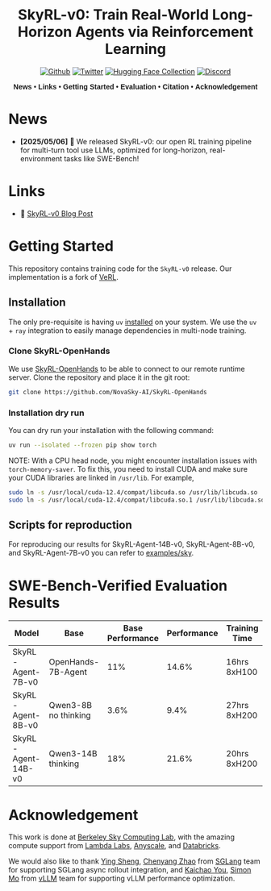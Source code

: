 <div align="center">

# SkyRL-v0: Train Real-World Long-Horizon Agents via Reinforcement Learning

[![Github](https://img.shields.io/badge/SkyRL-000000?style=for-the-badge&logo=github&logoColor=000&logoColor=white)](https://github.com/NovaSky-AI/SkyRL) [![Twitter](https://img.shields.io/badge/NovaSky-white?style=for-the-badge&logo=X&logoColor=000&color=000&labelColor=white)](https://x.com/NovaSkyAI) [![Hugging Face Collection](https://img.shields.io/badge/NovaSky-fcd022?style=for-the-badge&logo=huggingface&logoColor=000&labelColor)](https://huggingface.co/NovaSky-AI) [![Discord](https://img.shields.io/badge/NovaSky-5865F2?style=for-the-badge&logo=discord&logoColor=white)](https://discord.gg/RBAjeWSA)


<div align="center" style="font-family: Arial, sans-serif;">
  <p>
    <a href="#news" style="text-decoration: none; font-weight: bold;">News</a> •
    <a href="#links" style="text-decoration: none; font-weight: bold;">Links</a> •
    <a href="#getting-started" style="text-decoration: none; font-weight: bold;">Getting Started</a> •
    <a href="#evaluation" style="text-decoration: none; font-weight: bold;">Evaluation</a> •
    <a href="#citation" style="text-decoration: none; font-weight: bold;">Citation</a> •
    <a href="#acknowledgement" style="text-decoration: none; font-weight: bold;">Acknowledgement</a> 
  </p>
</div>

</div>


# News
- **[2025/05/06]** 🎉 We released SkyRL-v0: our open RL training pipeline for multi-turn tool use LLMs, optimized for long-horizon, real-environment tasks like SWE-Bench!

# Links

- 📜 [SkyRL-v0 Blog Post](https://novasky-ai.notion.site/skyrl-v0)


# Getting Started
This repository contains training code for the `SkyRL-v0` release. Our implementation is a fork of [VeRL](https://github.com/volcengine/verl).

## Installation

The only pre-requisite is having `uv` [installed](https://docs.astral.sh/uv/getting-started/installation) on your system. We use the `uv` + `ray` integration to easily manage dependencies in multi-node training. 

### Clone SkyRL-OpenHands

We use [SkyRL-OpenHands](https://github.com/NovaSky-AI/SkyRL-OpenHands) to be able to connect to our remote runtime server. Clone the repository and place it in the git root:

```bash 
git clone https://github.com/NovaSky-AI/SkyRL-OpenHands
```

### Installation dry run

You can dry run your installation with the following command: 

```bash
uv run --isolated --frozen pip show torch
```

NOTE: With a CPU head node, you might encounter installation issues with `torch-memory-saver`. To fix this, you need to install CUDA and make sure your CUDA libraries are linked in `/usr/lib`. For example, 

```bash
sudo ln -s /usr/local/cuda-12.4/compat/libcuda.so /usr/lib/libcuda.so
sudo ln -s /usr/local/cuda-12.4/compat/libcuda.so.1 /usr/lib/libcuda.so.1
```

## Scripts for reproduction

For reproducing our results for SkyRL-Agent-14B-v0, SkyRL-Agent-8B-v0, and SkyRL-Agent-7B-v0 you can refer to [examples/sky](./examples/sky/README.md).

# SWE-Bench-Verified Evaluation Results

| Model              | Base                 | Base Performance | Performance | Training Time |
|--------------------|----------------------|------------------|-------------|---------------|
| SkyRL-Agent-7B-v0  | OpenHands-7B-Agent   | 11%              | 14.6%       | 16hrs 8xH100  |
| SkyRL-Agent-8B-v0  | Qwen3-8B no thinking | 3.6%             | 9.4%        | 27hrs 8xH200  |
| SkyRL-Agent-14B-v0 | Qwen3-14B thinking   | 18%              | 21.6%       | 20hrs 8xH200  |


# Acknowledgement
This work is done at [Berkeley Sky Computing Lab](https://sky.cs.berkeley.edu/), with the amazing compute support from [Lambda Labs](https://lambdalabs.com/service/gpu-cloud?srsltid=AfmBOop5FnmEFTkavVtdZDsLWvHWNg6peXtat-OXJ9MW5GMNsk756PE5), [Anyscale](https://www.anyscale.com/), and [Databricks](https://www.databricks.com/).

We would also like to thank [Ying Sheng](https://sites.google.com/view/yingsheng/home), [Chenyang Zhao](https://zhaochenyang20.github.io/Chayenne/) from [SGLang](https://github.com/sgl-project/sglang) team for supporting SGLang async rollout integration, and [Kaichao You](https://youkaichao.github.io/research), [Simon Mo](https://github.com/simon-mo) from [vLLM](https://github.com/vllm-project/vllm) team for supporting vLLM performance optimization.